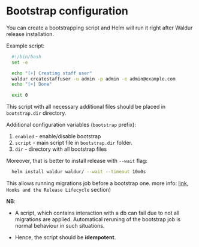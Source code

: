 # Bootstrap configuration

You can create a bootstrapping script and Helm will run
it right after Waldur release installation.

Example script:

```bash
  #!/bin/bash
  set -e

  echo "[+] Creating staff user"
  waldur createstaffuser -u admin -p admin -e admin@example.com
  echo "[+] Done"

  exit 0
```

This script with all necessary additional files
should be placed in `bootstrap.dir` directory.

Additional configuration variables (`bootstrap` prefix):

1. `enabled` - enable/disable bootstrap
1. `script` - main script file in `bootstrap.dir` folder.
1. `dir` -  directory with all bootstrap files

Moreover, that is better to install release with `--wait` flag:

```bash
  helm install waldur waldur/ --wait --timeout 10m0s
```

This allows running migrations job before a bootstrap one.
more info: [link](https://helm.sh/docs/topics/charts_hooks/),
`Hooks and the Release Lifecycle` section)

**NB**:

* A script, which contains interaction with a db can fail
  due to not all migrations are applied.
  Automatical reruning of the bootstrap job is normal behaviour in such situations.

* Hence, the script should be **idempotent**.
